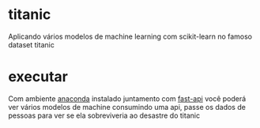 # titanic
Aplicando vários modelos de machine learning com scikit-learn no famoso dataset titanic

# executar
Com ambiente [anaconda](https://www.anaconda.com/) instalado juntamento com [fast-api](https://fastapi.tiangolo.com/) você poderá ver vários modelos de machine consumindo uma api, passe os dados de pessoas para ver se ela sobreviveria ao desastre do titanic

